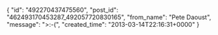  {
   "id": "492270437475560",
   "post_id": "462493170453287_492057720830165",
   "from_name": "Pete Daoust",
   "message": ">:-(",
   "created_time": "2013-03-14T22:16:31+0000"
 }
